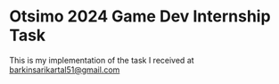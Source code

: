 # Otsimo 2024 Game Dev Internship Task
This is my implementation of the task I received at barkinsarikartal51@gmail.com
